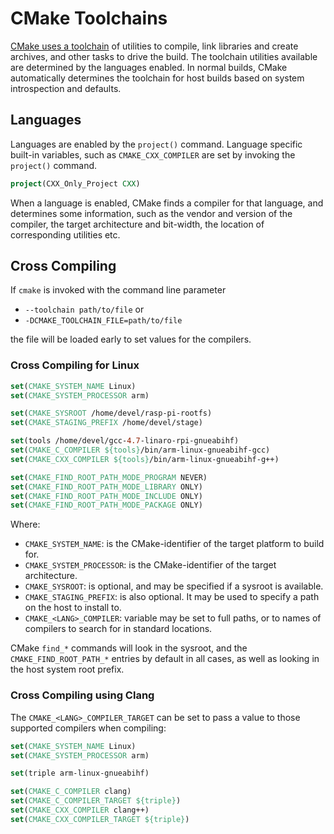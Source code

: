 # CMake Toolchains

[CMake uses a toolchain](https://cmake.org/cmake/help/latest/manual/cmake-toolchains.7.html) of utilities to compile, link libraries and create archives, and other tasks to drive the build. The toolchain utilities available are determined by the languages enabled. In normal builds, CMake automatically determines the toolchain for host builds based on system introspection and defaults.

## Languages

Languages are enabled by the `project()` command. Language specific built-in variables, such as `CMAKE_CXX_COMPILER` are set by invoking the `project()` command.

```cmake
project(CXX_Only_Project CXX)
```

When a language is enabled, CMake finds a compiler for that language, and determines some information, such as the vendor and version of the compiler, the target architecture and bit-width, the location of corresponding utilities etc.

## Cross Compiling

If `cmake` is invoked with the command line parameter

- `--toolchain path/to/file` or
- `-DCMAKE_TOOLCHAIN_FILE=path/to/file`

the file will be loaded early to set values for the compilers.

### Cross Compiling for Linux

```cmake
set(CMAKE_SYSTEM_NAME Linux)
set(CMAKE_SYSTEM_PROCESSOR arm)

set(CMAKE_SYSROOT /home/devel/rasp-pi-rootfs)
set(CMAKE_STAGING_PREFIX /home/devel/stage)

set(tools /home/devel/gcc-4.7-linaro-rpi-gnueabihf)
set(CMAKE_C_COMPILER ${tools}/bin/arm-linux-gnueabihf-gcc)
set(CMAKE_CXX_COMPILER ${tools}/bin/arm-linux-gnueabihf-g++)

set(CMAKE_FIND_ROOT_PATH_MODE_PROGRAM NEVER)
set(CMAKE_FIND_ROOT_PATH_MODE_LIBRARY ONLY)
set(CMAKE_FIND_ROOT_PATH_MODE_INCLUDE ONLY)
set(CMAKE_FIND_ROOT_PATH_MODE_PACKAGE ONLY)
```

Where:

- `CMAKE_SYSTEM_NAME`: is the CMake-identifier of the target platform to build for.
- `CMAKE_SYSTEM_PROCESSOR`: is the CMake-identifier of the target architecture.
- `CMAKE_SYSROOT`: is optional, and may be specified if a sysroot is available.
- `CMAKE_STAGING_PREFIX`: is also optional. It may be used to specify a path on the host to install to.
- `CMAKE_<LANG>_COMPILER`: variable may be set to full paths, or to names of compilers to search for in standard locations.

CMake `find_*` commands will look in the sysroot, and the `CMAKE_FIND_ROOT_PATH_*` entries by default in all cases, as well as looking in the host system root prefix.

### Cross Compiling using Clang

The `CMAKE_<LANG>_COMPILER_TARGET` can be set to pass a value to those supported compilers when compiling:

```cmake
set(CMAKE_SYSTEM_NAME Linux)
set(CMAKE_SYSTEM_PROCESSOR arm)

set(triple arm-linux-gnueabihf)

set(CMAKE_C_COMPILER clang)
set(CMAKE_C_COMPILER_TARGET ${triple})
set(CMAKE_CXX_COMPILER clang++)
set(CMAKE_CXX_COMPILER_TARGET ${triple})
```
